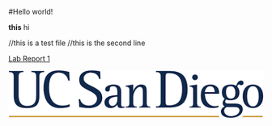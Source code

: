 #Hello world!

**this** hi

//this is a test file
//this is the second line

[Lab Report 1](lab-report-1-week-0.md)

![Image](image.png)







